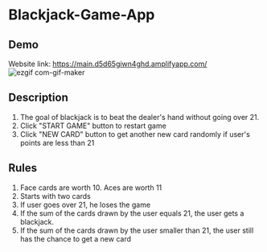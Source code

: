 # Blackjack-Game-App

## Demo
Website link: https://main.d5d65giwn4ghd.amplifyapp.com/
![ezgif com-gif-maker](https://user-images.githubusercontent.com/61951792/160053894-649e1443-fea8-44b1-a10f-ffe3bf0aa5d7.gif)


## Description
1. The goal of blackjack is to beat the dealer's hand without going over 21.
2. Click "START GAME" button to restart game
3. Click "NEW CARD" button to get another new card randomly if user's points are less than 21

## Rules
1. Face cards are worth 10. Aces are worth 11
2. Starts with two cards
3. If user goes over 21, he loses the game
4. If the sum of the cards drawn by the user equals 21, the user gets a blackjack.
5. If the sum of the cards drawn by the user smaller than 21, the user still has the chance to get a new card
